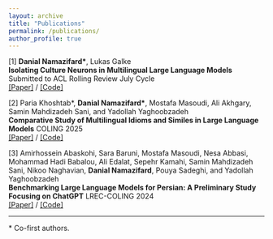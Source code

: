 ```yaml
---
layout: archive
title: "Publications"
permalink: /publications/
author_profile: true
---
```


[1] __Danial Namazifard\*__, Lukas Galke                   
**Isolating Culture Neurons in Multilingual Large Language Models**   
Submitted to ACL Rolling Review July Cycle
<br/>
[\[Paper\]](https://arxiv.org/abs/2508.02241) / [\[Code\]](https://github.com/namazifard/Culture_Neurons)

[2] Paria Khoshtab\*, __Danial Namazifard\*__, Mostafa Masoudi, Ali Akhgary, Samin Mahdizadeh Sani, and Yadollah Yaghoobzadeh                
**Comparative Study of Multilingual Idioms and Similes in Large Language Models**
COLING 2025
<br/>
[\[Paper\]](https://aclanthology.org/2025.coling-main.580/) / [\[Code\]](https://github.com/namazifard/multilingual-idioms-similes)

[3] Amirhossein Abaskohi, Sara Baruni, Mostafa Masoudi, Nesa Abbasi, Mohammad Hadi Babalou, Ali Edalat, Sepehr Kamahi, Samin Mahdizadeh Sani, Nikoo Naghavian, __Danial Namazifard__, Pouya Sadeghi, and Yadollah Yaghoobzadeh                   
**Benchmarking Large Language Models for Persian: A Preliminary Study Focusing on ChatGPT**
LREC-COLING 2024
<br/>
[\[Paper\]](https://aclanthology.org/2024.lrec-main.197/) / [\[Code\]](https://github.com/Ipouyall/Benchmarking_ChatGPT_for_Persian)

---

\* Co-first authors.
